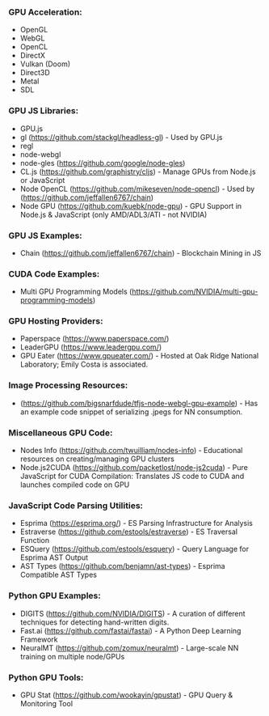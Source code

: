 ### GPU Acceleration:
- OpenGL
- WebGL
- OpenCL
- DirectX
- Vulkan (Doom)
- Direct3D
- Metal
- SDL

### GPU JS Libraries:
- GPU.js
- gl (https://github.com/stackgl/headless-gl) - Used by GPU.js
- regl
- node-webgl
- node-gles (https://github.com/google/node-gles)
- CL.js (https://github.com/graphistry/cljs) - Manage GPUs from Node.js or JavaScript
- Node OpenCL (https://github.com/mikeseven/node-opencl) - Used by (https://github.com/jeffallen6767/chain)
- Node GPU (https://github.com/kuebk/node-gpu) - GPU Support in Node.js & JavaScript (only AMD/ADL3/ATI - not NVIDIA)

### GPU JS Examples:
- Chain (https://github.com/jeffallen6767/chain) - Blockchain Mining in JS

### CUDA Code Examples:
- Multi GPU Programming Models (https://github.com/NVIDIA/multi-gpu-programming-models)

### GPU Hosting Providers:
- Paperspace (https://www.paperspace.com/)
- LeaderGPU (https://www.leadergpu.com/)
- GPU Eater (https://www.gpueater.com/) - Hosted at Oak Ridge National Laboratory; Emily Costa is associated.

### Image Processing Resources:
- (https://github.com/bigsnarfdude/tfjs-node-webgl-gpu-example) - Has an example code snippet of serializing .jpegs for NN consumption.

### Miscellaneous GPU Code:
- Nodes Info (https://github.com/twuilliam/nodes-info) - Educational resources on creating/managing GPU clusters
- Node.js2CUDA (https://github.com/packetlost/node-js2cuda) - Pure JavaScript for CUDA Compilation: Translates JS code to CUDA and launches compiled code on GPU

### JavaScript Code Parsing Utilities:
- Esprima (https://esprima.org/) - ES Parsing Infrastructure for Analysis
- Estraverse (https://github.com/estools/estraverse) - ES Traversal Function
- ESQuery (https://github.com/estools/esquery) - Query Language for Esprima AST Output
- AST Types (https://github.com/benjamn/ast-types) - Esprima Compatible AST Types

### Python GPU Examples:
- DIGITS (https://github.com/NVIDIA/DIGITS) - A curation of different techniques for detecting hand-written digits.
- Fast.ai (https://github.com/fastai/fastai) - A Python Deep Learning Framework
- NeuralMT (https://github.com/zomux/neuralmt) -  Large-scale NN training on multiple node/GPUs

### Python GPU Tools:
- GPU Stat (https://github.com/wookayin/gpustat) - GPU Query & Monitoring Tool
